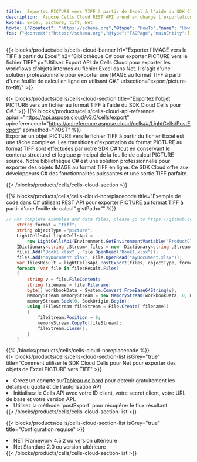 ```yaml
---
title:  Exportez PICTURE vers TIFF à partir de Excel à l'aide du SDK Cloud Cells pour C#
description:  Aspose.Cells Cloud REST API prend en charge l'exportation de fichiers au format {0} vers {1} à l'aide de {2}.
kwords: Excel, picture, tiff, Net
howto: {"@context": "https://schema.org","@type": "HowTo","name": "How to use Cells Cloud SDK for Net to export objects from Excel PICTURE to TIFF","description": "How to use Cells Cloud SDK for Net to export objects from Excel PICTURE to TIFF","image": {"@type": "ImageObject"},"url": "/net/export/picture-to-tiff/","step": [{ "@type": "HowToStep","name": "How to use Cells Cloud SDK for Net to export objects from Excel PICTURE to TIFF step 1", "image": {"@type": "ImageObject",},"url": "/net/export/picture-to-tiff/","text": "Register an account at <a href='https://dashboard.aspose.cloud/'>Dashboard</a> to get free API quota & authorization details",},{ "@type": "HowToStep","name": "How to use Cells Cloud SDK for Net to export objects from Excel PICTURE to TIFF step 1", "image": {"@type": "ImageObject",},"url": "/net/export/picture-to-tiff/","text": "Initialize the Cells API with your Client ID, Client Secret, Base URL, and API version.",},{ "@type": "HowToStep","name": "How to use Cells Cloud SDK for Net to export objects from Excel PICTURE to TIFF step 1", "image": {"@type": "ImageObject",},"url": "/net/export/picture-to-tiff/","text": "Use the `postExport` method to retrieve the resulting stream.",}, ],"supply": {"@type": "HowToSupply","name": "document"},"tool": [{"@type": "HowToTool","name": "Visual Studio, Visual Studio Code, Rider "},{"@type": "HowToTool","name": "Aspose Cells"}],"totalTime": "PT6M"}
fqa: {"@context":"https://schema.org","@type":"FAQPage","mainEntity":[{"@type":"Question","name":"What file formats can excel or its internal elements be converted into?","acceptedAnswer":{"@type":"Answer","text":"We support a variety of output file formats, including XLSX, Excel, xls , PDF, CSV, HTML, Markdown, XML, PNG, JPG, TIFF, Json, TXT and many more.<br/><ol><li>Install .NET SDK and add the reference (import the library) to your .NET project.</li><li>Open the source file in C# using REST API.</li><li>Load the content or the excel file itself to be exported to other formats.</li><li>Call the PostExport() method, passing the output filename with the required extension.</li><li>Get the build results as a single file.</li></ol>"}},{"@type":"Question","name":"What is the maximum file size supported by this .NET library?","acceptedAnswer":{"@type":"Answer","text":"There are no file size limits for format conversions using .NET library."}}]}
---
```

{{< blocks/products/cells/cells-cloud-banner h1="Exporter l\'IMAGE vers le TIFF à partir du Excel" h2="Bibliothèque C# pour exporter PICTURE vers le fichier TIFF" p="Utilisez Export API de Cells Cloud pour exporter les workflows d\'objets internes du fichier Excel dans Net. Il s\'agit d\'une solution professionnelle pour exporter une IMAGE au format TIFF à partir d\'une feuille de calcul en ligne en utilisant C#." urlsection="export/picture-to-tiff/" >}}

{{< blocks/products/cells/cells-cloud-section title="Exportez l\'objet PICTURE vers un fichier au format TIFF à l\'aide du SDK Cloud Cells pour C#." >}}
{{% blocks/products/cells/cells-cloud-api-reference apiurl="https://api.aspose.cloud/v3.0/cells/export" apireferenceurl="https://apireference.aspose.cloud/cells/#/LightCells/PostExport" apimethod="POST" %}}
<br/>
Exporter un objet PICTURE vers le fichier TIFF à partir du fichier Excel est une tâche complexe. Les transitions d'exportation du format PICTURE au format TIFF sont effectuées par notre SDK C# tout en conservant le contenu structurel et logique principal de la feuille de calcul PICTURE source. Notre bibliothèque C# est une solution professionnelle pour exporter des objets IMAGE au format TIFF en ligne. Ce SDK Cloud offre aux développeurs C# des fonctionnalités puissantes et une sortie TIFF parfaite.

{{< /blocks/products/cells/cells-cloud-section >}}

{{% blocks/products/cells/cells-cloud-noreplacecode title="Exemple de code dans C# utilisant REST API pour exporter PICTURE au format TIFF à partir d\'une feuille de calcul" gistPath="" %}}
  
```cs
// For complete examples and data files, please go to https://github.com/aspose-cells-cloud/aspose-cells-cloud-dotnet/
    string format = "tiff";
    string objectType ="picture";
    LightCellsApi lightCellsApi =
        new LightCellsApi(Environment.GetEnvironmentVariable("ProductClientId"), Environment.GetEnvironmentVariable("ProductClientSecret"));
    IDictionary<string ,Stream> files = new  Dictionary<string ,Stream>();
    files.Add("Book1.xlsx" , File.OpenRead("Book1.xlsx"));
    files.Add("myDocument.xlsx", File.OpenRead("myDocument.xlsx"));
    var filesResult = lightCellsApi.PostExport(files, objectType, format);
    foreach (var file in filesResult.Files)
    {
        string v = file.FileContent;
        string filename = file.Filename;
        byte[] workbookData = System.Convert.FromBase64String(v);
        MemoryStream memoryStream = new MemoryStream(workbookData, 0, workbookData.Length);
        memoryStream.Seek(0, SeekOrigin.Begin);
        using (FileStream fileStream = File.Create( filename))
        {
            fileStream.Position = 0;
            memoryStream.CopyTo(fileStream);
            fileStream.Close();
        }
    }
```
   
{{% /blocks/products/cells/cells-cloud-noreplacecode %}}
<br/>
{{< blocks/products/cells/cells-cloud-section-list isGrey="true" title="Comment utiliser le SDK Cloud Cells pour Net pour exporter des objets de Excel PICTURE vers TIFF" >}}
<li> Créez un compte sur<a href="https://dashboard.aspose.cloud/">Tableau de bord</a> pour obtenir gratuitement les détails du quota et de l'autorisation API</li>
<li>Initialisez le Cells API avec votre ID client, votre secret client, votre URL de base et votre version API.</li>
<li>Utilisez la méthode `postExport` pour récupérer le flux résultant.</li>
{{< /blocks/products/cells/cells-cloud-section-list >}}

{{< blocks/products/cells/cells-cloud-section-list isGrey="true" title="Configuration requise" >}}
<li>NET Framework 4.5.2 ou version ultérieure</li>
<li>Net Standard 2.0 ou version ultérieure</li>
{{< /blocks/products/cells/cells-cloud-section-list >}}
